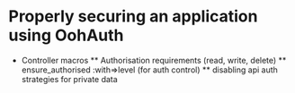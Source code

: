 Properly securing an application using OohAuth
===========================================================

* Controller macros
** Authorisation requirements (read, write, delete)
** ensure_authorised :with=>level (for auth control)
** disabling api auth strategies for private data